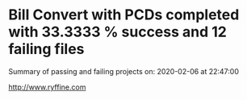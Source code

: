 # Bill Convert with PCDs completed with 33.3333 % success and 12 failing files

Summary of passing and failing projects on: 2020-02-06 at 22:47:00

http://www.ryffine.com
